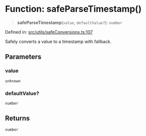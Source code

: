 # Function: safeParseTimestamp()

> **safeParseTimestamp**(`value`, `defaultValue?`): `number`

Defined in: [src/utils/safeConversions.ts:107](https://github.com/Nick2bad4u/Uptime-Watcher/blob/dca5483e793478722cd3e6e125cafcec5fc771f0/src/utils/safeConversions.ts#L107)

Safely converts a value to a timestamp with fallback.

## Parameters

### value

`unknown`

### defaultValue?

`number`

## Returns

`number`
